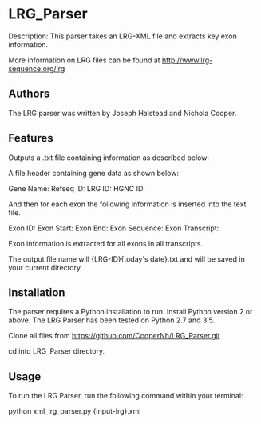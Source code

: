 LRG_Parser
============
Description: This parser takes an LRG-XML file and extracts key exon information.

More information on LRG files can be found at http://www.lrg-sequence.org/lrg

Authors
-------

The LRG parser was written by Joseph Halstead and Nichola Cooper.

Features
--------
Outputs a .txt file containing information as described below:

A file header containing gene data as shown below:

Gene Name:
Refseq ID:
LRG ID:
HGNC ID:

And then for each exon the following information is inserted into the text file.
 
Exon ID:
Exon Start:
Exon End: 
Exon Sequence:
Exon Transcript: 

Exon information is extracted for all exons in all transcripts. 

The output file name will {LRG-ID}{today's date}.txt and will be saved in your current directory.

Installation
------------
The parser requires a Python installation to run. Install Python version 2 or above. The LRG Parser has been tested on Python 2.7 and 3.5.

Clone all files from https://github.com/CooperNh/LRG_Parser.git

cd into LRG_Parser directory.


Usage
-----
To run the LRG Parser, run the following command within your terminal:

python xml_lrg_parser.py {input-lrg}.xml



